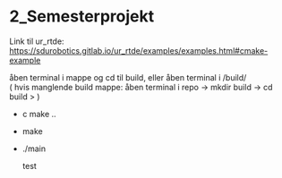 # 2_Semesterprojekt


Link til ur_rtde: https://sdurobotics.gitlab.io/ur_rtde/examples/examples.html#cmake-example

åben terminal i mappe og cd til build, eller åben terminal i /build/  
( hvis manglende build mappe: åben terminal i repo -> mkdir build -> cd build > )  

- c make ..  
- make   
- ./main   


  test

